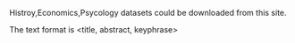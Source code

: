 
Histroy,Economics,Psycology datasets could be downloaded from this site.

The text format is <title, abstract, keyphrase>
